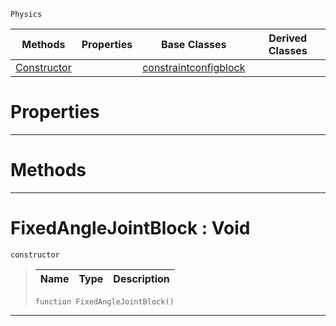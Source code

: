  `Physics`

|Methods|Properties|Base Classes|Derived Classes|
|---|---|---|---|
|[Constructor](fixedanglejointblock.md#fixedanglejointblock-voi)| |[constraintconfigblock](constraintconfigblock.md)| |


 #  Properties


---  
 #  Methods


---  
 #  FixedAngleJointBlock : Void

 `constructor`

> 
> |Name|Type|Description|
> |---|---|---|
> ```TS:Nada
> function FixedAngleJointBlock()
> ``` 


---  
 

 